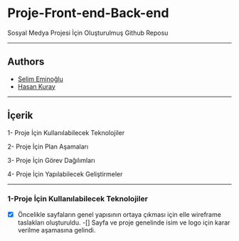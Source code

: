 # Proje-Front-end-Back-end

Sosyal Medya Projesi İçin Oluşturulmuş Github Reposu

---

## Authors

- [Selim Eminoğlu](https://github.com/SelimEminoglu61)
- [Hasan Kuray](https://github.com/hasankurayy)

---

## İçerik

1- Proje İçin Kullanılabilecek Teknolojiler

2- Proje İçin Plan Aşamaları

3- Proje İçin Görev Dağılımları

4- Proje İçin Yapılabilecek Geliştirmeler

---
### 1-Proje İçin Kullanılabilecek Teknolojiler
-[x] Öncelikle sayfaların genel yapısının ortaya çıkması için elle wireframe taslakları oluşturuldu.
-[] Sayfa ve proje genelinde isim ve logo için karar verilme aşamasına gelindi.
